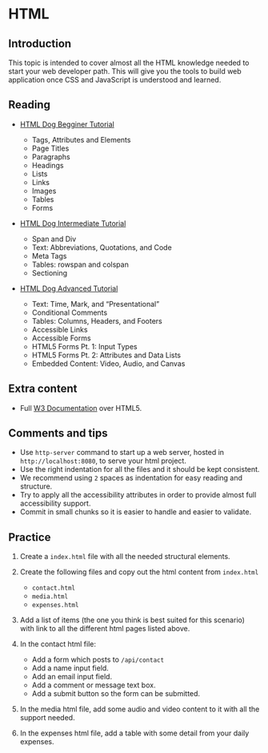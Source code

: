 # HTML

## Introduction

This topic is intended to cover almost all the HTML knowledge needed to start your web developer path. This will give you the tools to build web application once CSS and JavaScript is understood and learned.

## Reading

- [HTML Dog Begginer Tutorial](http://htmldog.com/guides/html/beginner/)

  - Tags, Attributes and Elements
  - Page Titles
  - Paragraphs
  - Headings
  - Lists
  - Links
  - Images
  - Tables
  - Forms

- [HTML Dog Intermediate Tutorial](http://htmldog.com/guides/html/intermediate/)

  - Span and Div
  - Text: Abbreviations, Quotations, and Code
  - Meta Tags
  - Tables: rowspan and colspan
  - Sectioning

- [HTML Dog Advanced Tutorial](http://htmldog.com/guides/html/advanced/)

  - Text: Time, Mark, and “Presentational”
  - Conditional Comments
  - Tables: Columns, Headers, and Footers
  - Accessible Links
  - Accessible Forms
  - HTML5 Forms Pt. 1: Input Types
  - HTML5 Forms Pt. 2: Attributes and Data Lists
  - Embedded Content: Video, Audio, and Canvas

## Extra content

- Full [W3 Documentation](https://www.w3.org/TR/html5/) over HTML5.

## Comments and tips

- Use `http-server` command to start up a web server, hosted in `http://localhost:8080`, to serve your html project.
- Use the right indentation for all the files and it should be kept consistent.
- We recommend using `2` spaces as indentation for easy reading and structure.
- Try to apply all the accessibility attributes in order to provide almost full accessibility support.
- Commit in small chunks so it is easier to handle and easier to validate.

## Practice

1.  Create a `index.html` file with all the needed structural elements.
2.  Create the following files and copy out the html content from `index.html`

    - `contact.html`
    - `media.html`
    - `expenses.html`

3.  Add a list of items (the one you think is best suited for this scenario) with link to all the different html pages listed above.
4.  In the contact html file:

    - Add a form which posts to `/api/contact`
    - Add a name input field.
    - Add an email input field.
    - Add a comment or message text box.
    - Add a submit button so the form can be submitted.

5.  In the media html file, add some audio and video content to it with all the support needed.
6.  In the expenses html file, add a table with some detail from your daily expenses.
